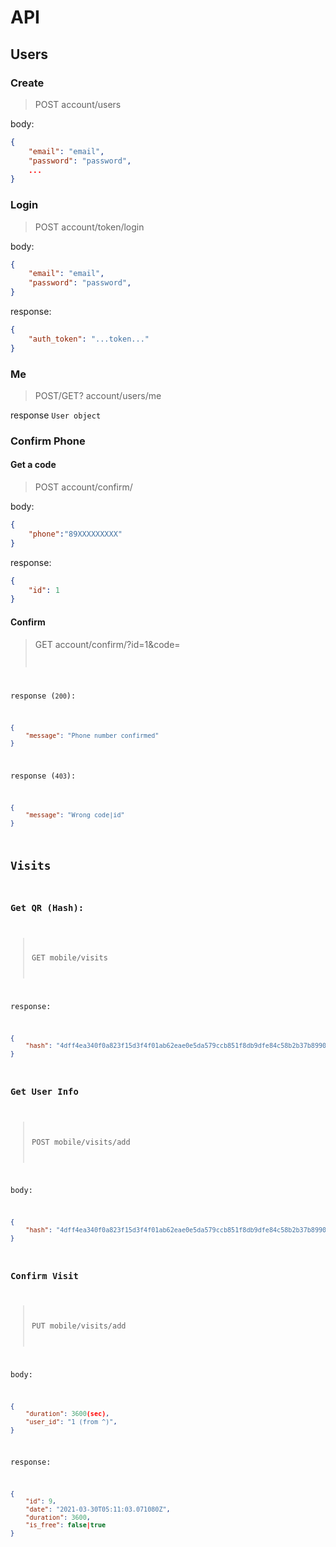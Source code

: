 # API

## Users

### Create

> POST account/users

body:
```json
{
    "email": "email",
    "password": "password",
    ...
}
```

### Login

> POST account/token/login


body:
```json
{
    "email": "email",
    "password": "password",
}
```

response:
```json
{
    "auth_token": "...token..."
}
```

### Me

> POST/GET? account/users/me

response `User object`


### Confirm Phone

#### Get a code

> POST account/confirm/

body:
```json
{
    "phone":"89XXXXXXXXX"
}
```

response:
```json
{
    "id": 1
}
```

#### Confirm

> GET account/confirm/?id=1&code=<code>

response (`200`):
```json
{
    "message": "Phone number confirmed"
}
```

response (`403`):
```json
{
    "message": "Wrong code|id"
}
```

## Visits

### Get QR (Hash):

> GET mobile/visits

response:
```json
{
    "hash": "4dff4ea340f0a823f15d3f4f01ab62eae0e5da579ccb851f8db9dfe84c58b2b37b89903a740e1ee172da793a6e79d560e5f7f9bd058a12a280433ed6fa46510a"
}
```

### Get User Info

> POST mobile/visits/add

body:
```json
{
    "hash": "4dff4ea340f0a823f15d3f4f01ab62eae0e5da579ccb851f8db9dfe84c58b2b37b89903a740e1ee172da793a6e79d560e5f7f9bd058a12a280433ed6fa46510a"
}
```

### Confirm Visit

> PUT mobile/visits/add

body:
```json
{
    "duration": 3600(sec),
    "user_id": "1 (from ^)",
}
```

response:
```json
{
    "id": 9,
    "date": "2021-03-30T05:11:03.071080Z",
    "duration": 3600,
    "is_free": false|true
}
```